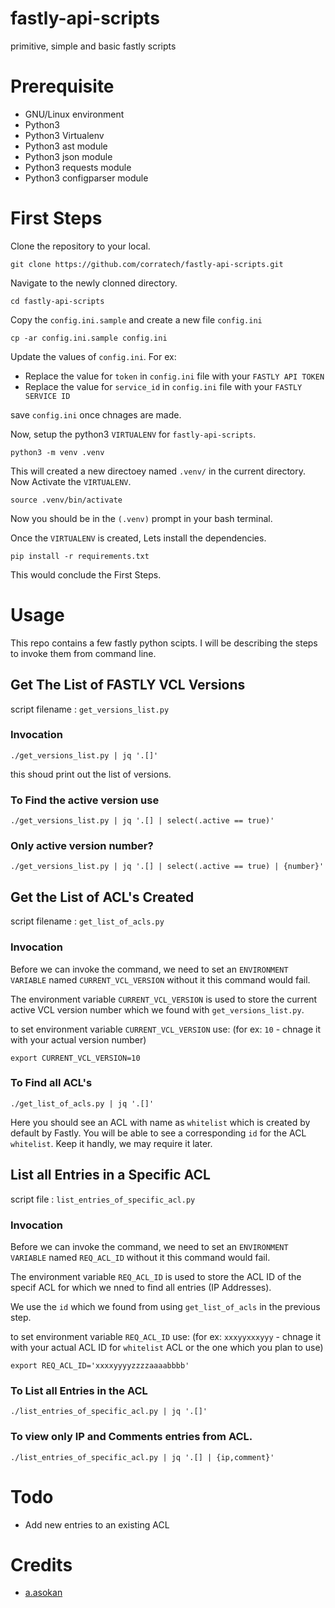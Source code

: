 # fastly-api-scripts
primitive, simple and basic fastly scripts

# Prerequisite

- GNU/Linux environment
- Python3
- Python3 Virtualenv
- Python3 ast module
- Python3 json module
- Python3 requests module
- Python3 configparser module

# First Steps

Clone the repository to your local.

```
git clone https://github.com/corratech/fastly-api-scripts.git
```

Navigate to the newly clonned directory.

```
cd fastly-api-scripts
```

Copy the `config.ini.sample` and create a new file `config.ini`

```
cp -ar config.ini.sample config.ini
```

Update the values of `config.ini`. For ex:

- Replace the value for `token` in `config.ini` file with your `FASTLY API TOKEN`
- Replace the value for `service_id` in `config.ini` file with your `FASTLY SERVICE ID`

save `config.ini` once chnages are made.

Now, setup the python3 `VIRTUALENV` for `fastly-api-scripts`.

```
python3 -m venv .venv
```

This will created a new directoey named `.venv/` in the current directory. Now Activate the `VIRTUALENV`.

```
source .venv/bin/activate
```

Now you should be in the `(.venv)` prompt in your bash terminal.

Once the `VIRTUALENV` is created, Lets install the dependencies.

```
pip install -r requirements.txt
```

This would conclude the First Steps.


# Usage

This repo contains a few fastly python scipts. I will be describing the steps to invoke them from command line.

## Get The List of FASTLY VCL Versions

script filename : `get_versions_list.py`

### Invocation

```
./get_versions_list.py | jq '.[]'
```

this shoud print out the list of versions.

### To Find the active version use

```
./get_versions_list.py | jq '.[] | select(.active == true)'
```

### Only active version number?

```
./get_versions_list.py | jq '.[] | select(.active == true) | {number}'
```

## Get the List of ACL's Created

script filename : `get_list_of_acls.py`

### Invocation

Before we can invoke the command, we need to set an `ENVIRONMENT VARIABLE` named `CURRENT_VCL_VERSION` without it this command would fail.

The environment variable `CURRENT_VCL_VERSION` is used to store the current active VCL version number which we found with `get_versions_list.py`.

to set environment variable `CURRENT_VCL_VERSION` use: (for ex: `10` - chnage it with your actual version number)

```
export CURRENT_VCL_VERSION=10
```

### To Find all ACL's

```
./get_list_of_acls.py | jq '.[]'
```

Here you should see an ACL with name as `whitelist` which is created by default by Fastly.
You will be able to see a corresponding `id` for the ACL `whitelist`. Keep it handly, we may require it later.

## List all Entries in a Specific ACL

script file : `list_entries_of_specific_acl.py`

### Invocation

Before we can invoke the command, we need to set an `ENVIRONMENT VARIABLE` named `REQ_ACL_ID` without it this command would fail.

The environment variable `REQ_ACL_ID` is used to store the ACL ID of the specif ACL for which we nned to find all entries (IP Addresses).

We use the `id` which we found from using `get_list_of_acls` in the previous step.

to set environment variable `REQ_ACL_ID` use: (for ex: `xxxyyxxxyyy` - chnage it with your actual ACL ID for `whitelist` ACL or the one which you plan to use)

```
export REQ_ACL_ID='xxxxyyyyzzzzaaaabbbb'
```

### To List all Entries in the ACL

```
./list_entries_of_specific_acl.py | jq '.[]'
```

### To view only IP and Comments entries from ACL.

```
./list_entries_of_specific_acl.py | jq '.[] | {ip,comment}'
```


# Todo

- Add new entries to an existing ACL

# Credits

- [a.asokan](https://github.com/anishcorratech)
